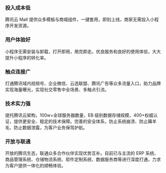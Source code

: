 ### 投入成本低

腾讯云 Mall 提供众多模板与商城组件，一键套用，即刻上线，商家无需投入小程序开发资源。

### 用户体验好

小程序无需安装与卸载，打开即用，用完即走。优良服务和良好的使用体验，大大提升小程序的转化率。

### 触点连接广

打通腾讯域内视频号、企业微信、云选联盟、腾讯广告等众多流量入口，助力品牌实现海量曝光，实现社交零售中全场景、多触点引流。

### 技术实力强

提托腾讯云架构，100w+全球服务器数量，EB 级别数据存储规模，400+权威认证，提供更安全、稳定的技术保障。完善的安全体系，防止系统崩溃、防止薅羊毛、防止数据泄露，为客户业务保驾护航。

### 开放与联通

开放的腾讯生态，联通众多合作伙伴实现优势互补。目前已与主流的 ERP 系统、商品管理系统、仓储物流系统、软件定制系统、数据服务商等进行深度打通，力求为客户提供一体化的顺畅体验。

